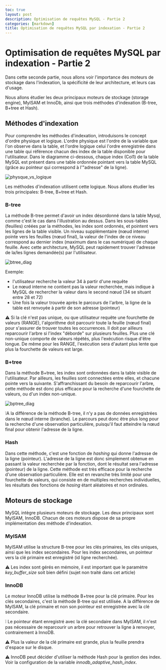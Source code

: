 ```yaml
---
toc: true
layout: post
description: Optimisation de requêtes MySQL - Partie 2
categories: [markdown]
title: Optimisation de requêtes MySQL par indexation - Partie 2
---
```


# Optimisation de requêtes MySQL par indexation - Partie 2

Dans cette seconde partie, nous allons voir l'importance des moteurs de stockage dans l'indexation, la spécificité de leur architecture, et leurs cas d'usage.

Nous allons étudier les deux principaux moteurs de stockage (storage engine), MyISAM et InnoDb, ainsi que trois méthodes d'indexation (B-tree, B+tree et Hash).

## Méthodes d'indexation

Pour comprendre les méthodes d'indexation, introduisons le concept d'ordre physique et logique.
L'ordre physique est l'ordre de la variable que l'on observe dans la table, et l'ordre logique celui l'ordre enregistrée dans une table qui référence chacun des index de la table disponible pour l'utilisateur.
Dans le diagramme ci-dessous, chaque index (Col1) de la table MySQL est présent dans une table ordonnée pointant vers la table MySQL (grâce au pointeur qui correspond à l'"adresse" de la ligne). 

![physque_vs_logique](/home/michal/Documents/mooc/SQL/physque_vs_logique.png)

Les méthodes d'indexation utilisent cette logique. Nous allons étudier les trois principales: B-tree, B+tree et Hash.

### B-tree

La méthode B-tree permet d'avoir un index désordonné dans la table Mysql, comme c'est le cas dans l'illustration au dessus.
Dans les sous-tables (feuilles) créées par la méthodes, les index sont ordonnés, et pointent vers les lignes de la table visible. Un niveau supplémentaire (nœud interne) pointe vers les feuilles (nœud final), la valeur de l'index de ce niveau correspond au dernier index (maximum dans le cas numérique) de chaque feuille.
Avec cette architecture, MySQL peut rapidement trouver l'adresse de la/les lignes demandée(s) par l'utilisateur. 

![btree_diag](/home/michal/Documents/mooc/SQL/btree_diag.png)

Exemple:

- l'utilisateur recherche la valeur 34 à partir d'une requête
- Le nœud interne ne contient pas la valeur recherchée, mais indique à MySQL de rechercher la valeur dans le second nœud (34 se situant entre 28 et 72)
- Une fois la valeur trouvée après le parcours de l'arbre, la ligne de la table est renvoyée à partir de son adresse (pointeur)

:warning: Si la clé n'est pas unique, ou que utilisateur requête une fourchette de valeurs (RANGE), l'algorithme doit parcourir toute la feuille (nœud final) pour s'assurer de trouver toutes les occurrences. Il doit par ailleurs reparcourir l'arbre si l'index "déborde" sur plusieurs feuilles. Plus une clé non-unique comporte de valeurs répétés, plus l'exécution risque d'être longue. De même pour les RANGE, l'exécution sera d'autant plus lente que plus la fourchette de valeurs est large.

### B+tree

Dans la méthode B+tree, les index sont ordonnées dans la table visible de l'utilisateur. Par ailleurs, les feuilles sont connectées entre elles, et chacune pointe vers la suivante. S'affranchissant du besoin de reparcourir l'arbre, cette méthode est donc plus efficace pour la recherche d'une fourchette de valeurs, ou d'un index non-unique.

![bptree_diag](/home/michal/Documents/mooc/SQL/bptree_diag.png)

:grey_exclamation:A la différence de la méthode B-tree, il n'y a pas de données enregistrées dans le nœud interne (branche). Le parcours peut donc être plus long pour la recherche d'une observation particulière, puisqu'il faut atteindre la nœud final pour obtenir l'adresse de la ligne.

### Hash

Dans cette méthode, c'est une fonction de *hashing* qui donne l'adresse de la ligne (pointeur).
L'adresse de la ligne est donc simplement obtenue en passant la valeur recherchée par la fonction, dont le résultat sera l'adresse (pointeur) de la ligne.
Cette méthode est très efficace pour la recherche d'une observation particulière. 
Elle est en revanche très limité pour une fourchette de valeurs, qui consiste en de multiples recherches individuelles, les résultats des fonctions de *hasing* étant aléatoires et non ordinales.

## Moteurs de stockage

MySQL intègre plusieurs moteurs de stockage. Les deux principaux sont MyISAM, InnoDB. Chacun de ces moteurs dispose de sa propre implémentation des méthode d'indexation.

### MyISAM

MyISAM utilise la structure B-tree pour les clés primaires, les clés uniques, ainsi que les index secondaires.
Pour les index secondaires, un pointeur vers la clé primaire est enregistré (id ligne recherchée).

:warning: Les index sont gérés en mémoire, il est important que le paramètre *key_buffer_size* soit bien défini (sujet non traité dans cet article)

### InnoDB

Le moteur InnoDB utilise la méthode B+tree pour la clé primaire.
Pour les clés secondaires, c'est la méthode B-tree qui est utilisée. A la différence de MyISAM, la clé primaire et non son pointeur est enregistrée avec la clé secondaire.

:grey_exclamation: Le pointeur étant enregistré avec la clé secondaire dans MyISAM, il n'est pas nécessaire de reparcourir un arbre pour retrouver la ligne à renvoyer, contrairement à InnoDB.

:warning: Plus la valeur de la clé primaire est grande, plus la feuille prendra d'espace sur le disque.

:warning: InnoDB peut décider d'utiliser la méthode Hash pour la gestion des index. Voir la configuration de la variable *innodb_adaptive_hash_index*.
